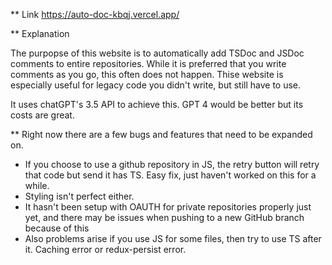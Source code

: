 ** Link
https://auto-doc-kbqj.vercel.app/

** Explanation

The purpopse of this website is to automatically add TSDoc and JSDoc comments to entire repositories. While it is preferred that you write comments as you go, this often does not happen. Thise website is especially useful for legacy code you didn't write, but still have to use.

It uses chatGPT's 3.5 API to achieve this. GPT 4 would be better but its costs are great.

** 
Right now there are a few bugs and features that need to be expanded on.
- If you choose to use a github repository in JS, the retry button will retry that code but send it has TS. Easy fix, just haven't worked on this for a while.
- Styling isn't perfect either.
- It hasn't been setup with OAUTH for private repositories properly just yet, and there may be issues when pushing to a new GitHub branch because of this
- Also problems arise if you use JS for some files, then try to use TS after it. Caching error or redux-persist error.
